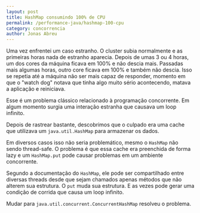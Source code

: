 ```yaml
---
layout: post
title: HashMap consumindo 100% de CPU
permalink: /performance-java/hashmap-100-cpu
category: concorrencia
author: Jonas Abreu
---
```


Uma vez enfrentei um caso estranho. O cluster subia normalmente e as primeiras horas nada de estranho aparecia.
Depois de umas 3 ou 4 horas, um dos cores da máquina ficava em 100% e não descia mais. Passadas mais algumas horas,
outro core ficava em 100% e também não descia. Isso se repetia até a máquina não ser mais capaz de responder, 
momento em que o "watch dog" notava que tinha algo muito sério acontecendo, matava a aplicação e reiniciava.

Esse é um problema clássico relacionado à programação concorrente. Em algum momento surgia uma interação estranha
que causava um loop infinito.

Depois de rastrear bastante, descobrimos que o culpado era uma cache que utilizava um `java.util.HashMap` para armazenar
os dados.

Em diversos casos isso não seria problemático, mesmo o `HashMap` não sendo thread-safe. O problema é que essa cache
era preenchida de forma lazy e um `HashMap.put` pode causar problemas em um ambiente concorrente.

Segundo a documentação do `HashMap`, ele pode ser compartilhado entre diversas threads desde que sejam chamados apenas
métodos que não alterem sua estrutura. O `put` muda sua estrutura. E as vezes pode gerar uma condição de corrida que
causa um loop infinito.

Mudar para `java.util.concurrent.ConcurrentHashMap` resolveu o problema.
